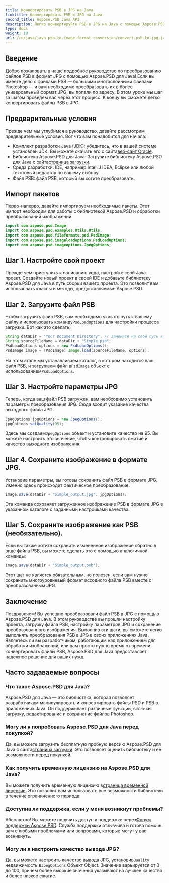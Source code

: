 ```yaml
---
title: Конвертировать PSB в JPG на Java
linktitle: Конвертировать PSB в JPG на Java
second_title: Aspose.PSD Java API
description: Легко конвертируйте PSB в JPG на Java с помощью Aspose.PSD. Следуйте нашему подробному руководству по плавному преобразованию изображений. Скачайте, попробуйте и купите Aspose.PSD.
type: docs
weight: 10
url: /ru/java/java-psb-to-image-format-conversion/convert-psb-to-jpg-java/
---
```

## Введение
Добро пожаловать в наше подробное руководство по преобразованию файлов PSB в формат JPG с помощью Aspose.PSD для Java! Если вы имеете дело с файлами PSB — большими многослойными файлами Photoshop — и вам необходимо преобразовать их в более универсальный формат JPG, вы попали по адресу. В этом уроке мы шаг за шагом проведем вас через этот процесс. К концу вы сможете легко конвертировать файлы PSB в JPG.
## Предварительные условия
Прежде чем мы углубимся в руководство, давайте рассмотрим предварительные условия. Вот что вам понадобится для начала:
-  Комплект разработки Java (JDK): убедитесь, что в вашей системе установлен JDK. Вы можете скачать его с сайта[веб-сайт Oracle](https://www.oracle.com/java/technologies/javase-downloads.html).
-  Библиотека Aspose.PSD для Java: Загрузите библиотеку Aspose.PSD для Java с сайта[страница загрузки](https://releases.aspose.com/psd/java/).
- Среда разработки: IDE, например IntelliJ IDEA, Eclipse или любой текстовый редактор по вашему выбору.
- Файл PSB: файл PSB, который вы хотите преобразовать.
## Импорт пакетов
Перво-наперво, давайте импортируем необходимые пакеты. Этот импорт необходим для работы с библиотекой Aspose.PSD и обработки преобразований изображений.
```java
import com.aspose.psd.Image;
import com.aspose.psd.examples.Utils.Utils;
import com.aspose.psd.fileformats.psd.PsdImage;
import com.aspose.psd.imageloadoptions.PsdLoadOptions;
import com.aspose.psd.imageoptions.JpegOptions;
```
## Шаг 1. Настройте свой проект
Прежде чем приступить к написанию кода, настройте свой Java-проект. Создайте новый проект в своей IDE и добавьте библиотеку Aspose.PSD для Java в путь сборки вашего проекта. Это позволит вам использовать классы и методы, предоставляемые Aspose.PSD.
## Шаг 2. Загрузите файл PSB
 Чтобы загрузить файл PSB, вам необходимо указать путь к вашему файлу и использовать команду`PsdLoadOptions` для настройки процесса загрузки. Вот как это сделать:
```java
String dataDir = "Your Document Directory"; // Замените на свой путь к каталогу
String sourceFileName = dataDir + "Simple.psb";
PsdLoadOptions options = new PsdLoadOptions();
PsdImage image = (PsdImage) Image.load(sourceFileName, options);
```
 На этом этапе мы устанавливаем каталог, в котором находится ваш файл PSB, и загружаем файл в`PsdImage` объект с использованием`PsdLoadOptions`.
## Шаг 3. Настройте параметры JPG
Теперь, когда ваш файл PSB загружен, вам необходимо установить параметры преобразования JPG. Сюда входит указание качества выходного файла JPG.
```java
JpegOptions jpgOptions = new JpegOptions();
jpgOptions.setQuality(95);
```
 Здесь мы создаем`JpegOptions` объект и установите качество на 95. Вы можете настроить это значение, чтобы контролировать сжатие и качество выходного изображения.
## Шаг 4. Сохраните изображение в формате JPG.
Установив параметры, вы готовы сохранить файл PSB в формате JPG. Именно здесь происходит фактическое преобразование.
```java
image.save(dataDir + "Simple_output.jpg", jpgOptions);
```
Эта команда сохраняет загруженное изображение PSB в формате JPG в указанном каталоге с заданными настройками качества.
## Шаг 5. Сохраните изображение как PSB (необязательно).
Если вы также хотите сохранить измененное изображение обратно в виде файла PSB, вы можете сделать это с помощью аналогичной команды:
```java
image.save(dataDir + "Simple_output.psb");
```
Этот шаг не является обязательным, но полезен, если вам нужно сохранить многоуровневый формат исходного файла PSB вместе с преобразованным JPG.
## Заключение
Поздравляем! Вы успешно преобразовали файл PSB в JPG с помощью Aspose.PSD для Java. В этом руководстве вы прошли настройку проекта, загрузку файла PSB, настройку параметров JPG и сохранение преобразованного изображения. Выполнив эти шаги, вы сможете легко выполнять преобразования PSB в JPG в своих приложениях Java.
Являетесь ли вы разработчиком, работающим над приложением для обработки изображений, или вам просто нужно время от времени конвертировать файлы PSB, Aspose.PSD для Java предоставляет надежное решение для ваших нужд.
## Часто задаваемые вопросы
### Что такое Aspose.PSD для Java?
Aspose.PSD для Java — это библиотека, которая позволяет разработчикам манипулировать и конвертировать файлы PSD и PSB в приложениях Java. Он поддерживает различные функции, включая загрузку, редактирование и сохранение файлов Photoshop.
### Могу ли я попробовать Aspose.PSD для Java перед покупкой?
 Да, вы можете загрузить бесплатную пробную версию Aspose.PSD для Java с сайта[страница загрузки](https://releases.aspose.com/). Это позволяет оценить библиотеку и ее возможности перед покупкой.
### Как получить временную лицензию на Aspose.PSD для Java?
Вы можете получить временную лицензию в[страница временной лицензии](https://purchase.aspose.com/temporary-license/). Это позволит вам использовать все возможности библиотеки в течение ограниченного периода.
### Доступна ли поддержка, если у меня возникнут проблемы?
 Абсолютно! Вы можете получить доступ к поддержке через[Форум поддержки Aspose.PSD](https://forum.aspose.com/c/psd/34). Служба поддержки отзывчива и готова помочь вам с любыми проблемами или вопросами, которые могут у вас возникнуть.
### Могу ли я настроить качество вывода JPG?
 Да, вы можете настроить качество вывода JPG, установив`Quality` недвижимость в`JpegOptions` Объект Object. Значение варьируется от 0 до 100, причем более высокие значения указывают на лучшее качество и более низкое сжатие.